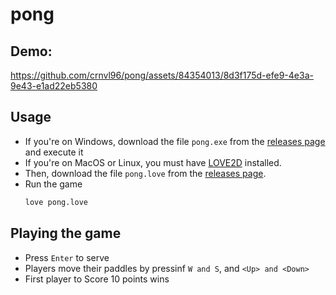 # pong

## Demo:

https://github.com/crnvl96/pong/assets/84354013/8d3f175d-efe9-4e3a-9e43-e1ad22eb5380

## Usage

- If you're on Windows, download the file `pong.exe` from the [releases page](https://github.com/crnvl96/pong/releases/tag/v1.0.0) and execute it
- If you're on MacOS or Linux, you must have [LOVE2D](https://love2d.org/wiki/Getting_Started) installed.
- Then, download the file `pong.love` from the [releases page](https://github.com/crnvl96/pong/releases/tag/v1.0.0).
- Run the game
  ```bash
  love pong.love
  ```

## Playing the game
- Press `Enter` to serve
- Players move their paddles by pressinf `W and S`, and `<Up> and <Down>`
- First player to Score 10 points wins

